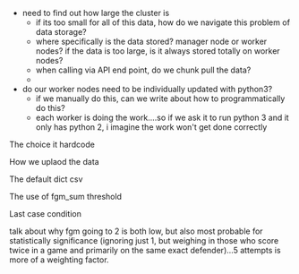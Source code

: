 - need to find out how large the cluster is
    - if its too small for all of this data, how do we navigate this problem of data storage?
    - where specifically is the data stored? manager node or worker nodes? if the data is too large, is it always stored totally on worker nodes?
    - when calling via API end point, do we chunk pull the data? 
    - 
- do our worker nodes need to be individually updated with python3? 
    - if we manually do this, can we write about how to programmatically do this? 
    - each worker is doing the work....so if we ask it to run python 3 and it only has python 2, i imagine the work won't get done correctly


The choice it hardcode

How we uplaod the data

The default dict csv

The use of fgm_sum threshold

Last case condition

talk about why fgm going to 2 is both low, but also most probable for statistically significance (ignoring just 1, but weighing in those who score twice in a game and primarily on the same exact defender)...5 attempts is more of a weighting factor. 
